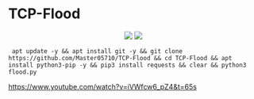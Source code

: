 # TCP-Flood
<p align="center">
  <img src="https://img.shields.io/badge/Python-v3.7%2B-blue">
  <img src="https://komarev.com/ghpvc/?username=Malam-X&label=Views&color=blue&style=plastic">
</p>

```
 apt update -y && apt install git -y && git clone https://github.com/Master05710/TCP-Flood && cd TCP-Flood && apt install python3-pip -y && pip3 install requests && clear && python3 flood.py

```

https://www.youtube.com/watch?v=iVWfcw6_pZ4&t=65s
